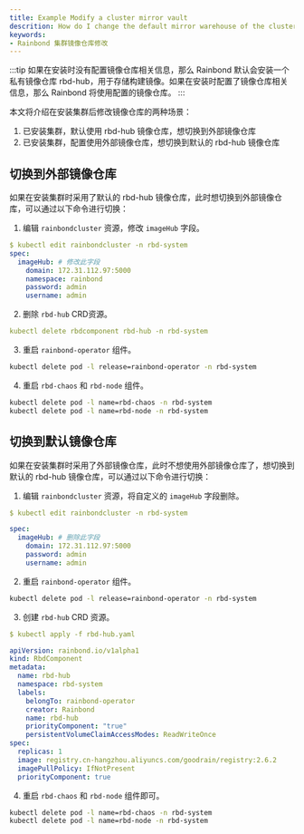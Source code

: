 ```yaml
---
title: Example Modify a cluster mirror vault
descrition: How do I change the default mirror warehouse of the cluster
keywords:
- Rainbond 集群镜像仓库修改
---
```


:::tip
如果在安装时没有配置镜像仓库相关信息，那么 Rainbond 默认会安装一个私有镜像仓库 rbd-hub，用于存储构建镜像。如果在安装时配置了镜像仓库相关信息，那么 Rainbond 将使用配置的镜像仓库。
:::

本文将介绍在安装集群后修改镜像仓库的两种场景：

1. 已安装集群，默认使用 rbd-hub 镜像仓库，想切换到外部镜像仓库
2. 已安装集群，配置使用外部镜像仓库，想切换到默认的 rbd-hub 镜像仓库

## 切换到外部镜像仓库

如果在安装集群时采用了默认的 rbd-hub 镜像仓库，此时想切换到外部镜像仓库，可以通过以下命令进行切换：

1. 编辑 `rainbondcluster` 资源，修改 `imageHub` 字段。

```yaml
$ kubectl edit rainbondcluster -n rbd-system
spec:
  imageHub: # 修改此字段
    domain: 172.31.112.97:5000
    namespace: rainbond
    password: admin
    username: admin
```

2. 删除 `rbd-hub` CRD资源。

```yaml
kubectl delete rbdcomponent rbd-hub -n rbd-system 
```

3. 重启 `rainbond-operator` 组件。

```bash
kubectl delete pod -l release=rainbond-operator -n rbd-system
```

4. 重启 `rbd-chaos` 和 `rbd-node` 组件。

```bash
kubectl delete pod -l name=rbd-chaos -n rbd-system
kubectl delete pod -l name=rbd-node -n rbd-system
```


## 切换到默认镜像仓库

如果在安装集群时采用了外部镜像仓库，此时不想使用外部镜像仓库了，想切换到默认的 rbd-hub 镜像仓库，可以通过以下命令进行切换：

1. 编辑 `rainbondcluster` 资源，将自定义的 `imageHub` 字段删除。

```yaml
$ kubectl edit rainbondcluster -n rbd-system

spec:
  imageHub: # 删除此字段
    domain: 172.31.112.97:5000
    password: admin
    username: admin
```

2. 重启 `rainbond-operator` 组件。

```bash
kubectl delete pod -l release=rainbond-operator -n rbd-system
```

3. 创建 `rbd-hub` CRD 资源。

```yaml
$ kubectl apply -f rbd-hub.yaml

apiVersion: rainbond.io/v1alpha1
kind: RbdComponent
metadata:
  name: rbd-hub
  namespace: rbd-system
  labels:
    belongTo: rainbond-operator
    creator: Rainbond
    name: rbd-hub
    priorityComponent: "true"
    persistentVolumeClaimAccessModes: ReadWriteOnce
spec:
  replicas: 1
  image: registry.cn-hangzhou.aliyuncs.com/goodrain/registry:2.6.2
  imagePullPolicy: IfNotPresent
  priorityComponent: true
```

4. 重启 `rbd-chaos` 和 `rbd-node` 组件即可。

```bash
kubectl delete pod -l name=rbd-chaos -n rbd-system
kubectl delete pod -l name=rbd-node -n rbd-system
```

